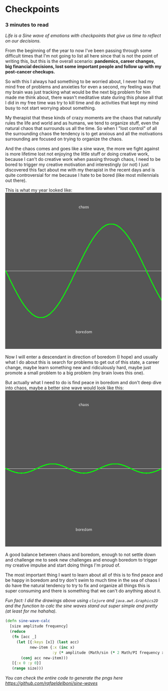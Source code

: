 # Checkpoints

### 3 minutes to read  

_Life is a Sine wave of emotions with checkpoints that give us time to reflect on our decisions._

From the beginning of the year to now I've been passing through some difficult times
that I'm not going to list all here since that is not the point of writing this, but this is 
the overall scenario: **pandemics, career changes, big financial decisions, lost some
important people and follow up with my post-cancer checkups.**

So with this I always had something to be worried about, I never had my mind free of
problems and anxieties for even a second, my feeling was that my brain was just tracking
what would be the next big problem for him made me think about, there wasn't meditative 
state during this phase all that I did in my free time was try to kill time and do 
activities that kept my mind busy to not start worrying about something.

My therapist that these kinds of crazy moments are the chaos that naturally rules the life and world
and as humans, we tend to organize stuff, even the natural chaos that surrounds us all the time.
So when I "lost control" of all the surrounding chaos the tendency is to get anxious and all
the motivations surrounding are focused on trying to organize the chaos.

And the chaos comes and goes like a sine wave, the more we fight against is more lifetime 
lost not enjoying the little stuff or doing creative work, because  I can't do creative work
when passing through chaos, I need to be bored to trigger my creative motivation and
interestingly (or not) I just discovered this fact about me with my therapist in the recent days
and is quite controversial for me because I hate to be bored (like most millennials out there).

This is what my year looked like:  
![sine-wave](/img/sine-wave.png)

Now I will enter a descendant in direction of boredom (I hope) and usually what I do about this
is search for problems to get out of this state, a career change, maybe learn something new 
and ridiculously hard, maybe just promote a small problem to a big problem (my brain loves this one).

But actually what I need to do is find peace in boredom and don't deep dive into chaos, maybe a better
sine wave would look like this:  
![ideal-sine-wave](/img/ideal-sine-wave.png)

A good balance between chaos and boredom, enough to not settle down and challenge me to seek
new challenges and enough boredom to trigger my creative impulse and start doing things I'm proud of.

The most important thing I want to learn about all of this is to find peace and be happy in boredom
and try don't swim to much time in the sea of chaos I do have the natural tendency to try to fix
and organize all things this is super consuming and there is something that we can't do anything
about it.

_Fun fact: I did the drawings above using `clojure` and `java.awt.Graphics2D` and the function 
to calc the sine waves stand out super simple and pretty (at least for me hahaha)._

```clojure
(defn sine-wave-calc
  [size amplitude frequency]
  (reduce
   (fn [acc _]
     (let [{:keys [x]} (last acc)
           new-item {:x (inc x)
                     :y (* amplitude (Math/sin (* 2 Math/PI frequency x)))}]
       (conj acc new-item)))
   [{:x 0 :y 0}]
   (range size)))
```

_You can check the entire code to generate the pngs here https://github.com/rafaeldelboni/sine-waves_
